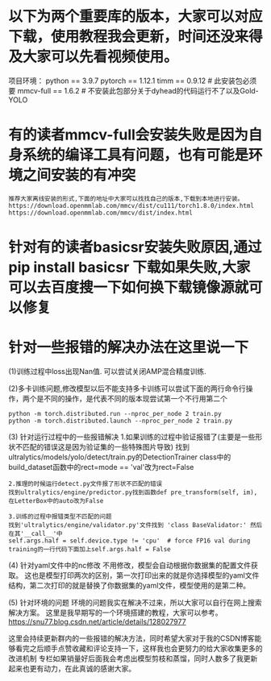 # 以下为两个重要库的版本，大家可以对应下载，使用教程我会更新，时间还没来得及大家可以先看视频使用。

项目环境：
python == 3.9.7
pytorch == 1.12.1 
timm == 0.9.12  # 此安装包必须要
mmcv-full == 1.6.2  # 不安装此包部分关于dyhead的代码运行不了以及Gold-YOLO


# 有的读者mmcv-full会安装失败是因为自身系统的编译工具有问题，也有可能是环境之间安装的有冲突
    推荐大家离线安装的形式,下面的地址中大家可以找找自己的版本,下载到本地进行安装。
    https://download.openmmlab.com/mmcv/dist/cu111/torch1.8.0/index.html
    https://download.openmmlab.com/mmcv/dist/index.html

# 针对有的读者basicsr安装失败原因,通过pip install basicsr 下载如果失败,大家可以去百度搜一下如何换下载镜像源就可以修复

# 针对一些报错的解决办法在这里说一下

(1)训练过程中loss出现Nan值.
   可以尝试关闭AMP混合精度训练.

(2)多卡训练问题,修改模型以后不能支持多卡训练可以尝试下面的两行命令行操作，两个是不同的操作，是代表不同的版本现尝试第一个不行用第二个

    python -m torch.distributed.run --nproc_per_node 2 train.py
    python -m torch.distributed.launch --nproc_per_node 2 train.py

(3) 针对运行过程中的一些报错解决
    1.如果训练的过程中验证报错了(主要是一些形状不匹配的错误这是因为验证集的一些特殊图片导致)
    找到ultralytics/models/yolo/detect/train.py的DetectionTrainer class中的build_dataset函数中的rect=mode == 'val'改为rect=False

    2.推理的时候运行detect.py文件报了形状不匹配的错误
    找到ultralytics/engine/predictor.py找到函数def pre_transform(self, im),在LetterBox中的auto改为False

    3.训练的过程中报错类型不匹配的问题
    找到'ultralytics/engine/validator.py'文件找到 'class BaseValidator:' 然后在其'__call__'中
    self.args.half = self.device.type != 'cpu'  # force FP16 val during training的一行代码下面加上self.args.half = False

(4) 针对yaml文件中的nc修改
    不用修改，模型会自动根据你数据集的配置文件获取。
    这也是模型打印两次的区别，第一次打印出来的就是你选择模型的yaml文件结构，第二次打印的就是替换了你数据集的yaml文件，模型使用的是第二种。

(5) 针对环境的问题
    环境的问题我实在解决不过来，所以大家可以自行在网上搜索解决方案。
    这里是我早期写的一个环境搭建的教程，大家可以参考。
    https://snu77.blog.csdn.net/article/details/128027977


这里会持续更新群内的一些报错的解决方法，同时希望大家对于我的CSDN博客能够看完之后顺手点赞收藏和评论支持一下，这样我也会更努力的给大家收集更多的改进机制
专栏如果销量好后面我会考虑出模型剪枝和蒸馏，同时人数多了我更新起来也更有动力，在此真诚的感谢大家。
